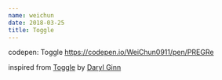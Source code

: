 ```yaml
---
name: weichun
date: 2018-03-25
title: Toggle
---
```


codepen: Toggle
https://codepen.io/WeiChun0911/pen/PREGRe

inspired from [Toggle](https://dribbble.com/shots/4318035-Toggle) by [Daryl Ginn](https://dribbble.com/daryl)